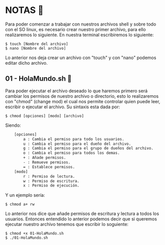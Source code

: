# NOTAS :notebook:
Para poder comenzar a trabajar con nuestros archivos shell y sobre todo con el SO linux, es necesario crear nuestro primer archivo, para ello
realizaremos lo siguiente.
En nuestra terminal escribiremos lo siguiente:
```git
$ touch [Nombre del archivo]
$ nano [Nombre del archivo]
```
Lo anterior nos deja crear un archivo con "touch" y con "nano" podemos editar dicho archivo. 

## 01 - HolaMundo.sh :vulcan_salute:
Para poder ejecutar el archivo deseado lo que haremos primero será cambiar los permisos de nuestro archivo o directorio, esto lo realizaremos
con "chmod" (change mod) el cual nos permite controlar quien puede leer, escribir o ejecutar el archivo.
Su sintaxis esta dada por:
```git
$ chmod [opciones] [modo] [archivo]
```
Siendo:
```txt
    [opciones]
        a : Cambia el permiso para todo los usuarios.
        u : Cambia el permiso para el dueño del archivo.
        g : Cambia el permiso para el grupo de dueños del archivo.
        o : Cambia el permiso para todos los demas.
        + : Añade permisos.
        - : Remueve permisos.
        = : Establece permisos.
    [modo]
        r : Permiso de lectura.
        w : Permiso de escritura.
        x : Permiso de ejecución.
```
Y un ejemplo sería:
```git
$ chmod a+ rw
```
Lo anterior nos dice que añade permisos de escritura y lectura a todos los usuarios.
Entonces entendido lo anterior podemos decir que si queremos ejecutar nuestro archivo tenemos que escribir lo soguiente:
```git
$ chmod +x 01-HolaMundo.sh
$ ./01-HolaMundo.sh
```